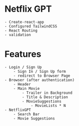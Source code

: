 # Netflix GPT

    - Create-react-app
    - Configured TailwindCSS
    - React Routing
    - validation

# Features

    - Login / Sign Up
        - Sign In / Sign Up form
        - redirect to Browser Page
    - Browser (after authentication)
        - Header
        - Main Movie
            - Trailer in Background
            - Title & Description
            - MovieSuggestions
                - MovieLists * N
    - NetflixGPT
        - Search Bar
        - Movie Suggestions
